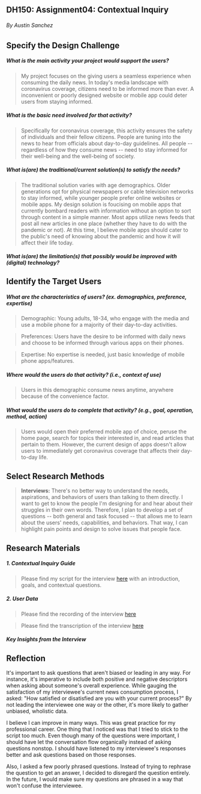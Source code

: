 ## DH150: Assignment04: Contextual Inquiry
###### By Austin Sanchez 

## Specify the Design Challenge
##### What is the main activity your project would support the users?
>My project focuses on the giving users a seamless experience when consuming the daily news. In today's media landscape with coronavirus coverage, citizens need to be informed more than ever. A inconvenient or poorly designed website or mobile app could deter users from staying informed.

##### What is the basic need involved for that activity?
>Specifically for coronavirus coverage, this activity ensures the safety of individuals and their fellow citizens. People are tuning into the news to hear from officials about day-to-day guidelines. All people -- regardless of how they consume news -- need to stay informed for their well-being and the well-being of society.

##### What is(are) the traditional/current solution(s) to satisfy the needs?
>The traditional solution varies with age demographics. Older generations opt for physical newspapers or cable television networks to stay informed, while younger people prefer online websites or mobile apps. My design solution is foucising on mobile apps that currently bombard readers with information without an option to sort through content in a simple manner. Most apps utilize news feeds that post all new articles in one place (whether they have to do with the pandemic or not). At this time, I believe mobile apps should cater to the public's need of knowing about the pandemic and how it will affect their life today.

##### What is(are) the limitation(s) that possibly would be improved with (digital) technology?
> 

## Identify the Target Users
##### What are the characteristics of users? (ex. demographics, preference, expertise) 
> Demographic: Young adults, 18-34, who engage with the media and use a mobile phone for a majority of their day-to-day activities. 

> Preferences: Users have the desire to be informed with daily news and choose to be informed through various apps on their phones.

> Expertise: No expertise is needed, just basic knowledge of mobile phone apps/features.

##### Where would the users do that activity? (i.e., context of use)
> Users in this demographic consume news anytime, anywhere because of the convenience factor.

##### What would the users do to complete that activity? (e.g., goal, operation, method, action)
> Users would open their preferred mobile app of choice, peruse the home page, search for topics their interested in, and read articles that pertain to them. However, the current design of apps doesn't allow users to immediately get coronavirus coverage that affects their day-to-day life. 

## Select Research Methods
>**Interviews:** There's no better way to understand the needs, aspirations, and behaviors of users than talking to them directly. I want to get to know the people I'm designing for and hear about their struggles in their own words. Therefore, I plan to develop a set of questions -- both general and task focused -- that allows me to learn about the users' needs, capabilities, and behaviors. That way, I can highlight pain points and design to solve issues that people face. 

## Research Materials

##### 1. Contextual Inquiry Guide
>Please find my script for the interview [here](https://docs.google.com/document/d/1wQMm47rjuEZeOHGQTD7URzJYHHj7EYIzlP_fq4wYWUQ/edit?usp=sharing) with an introduction, goals, and contextual questions.

##### 2. User Data
>Please find the recording of the interview [here](https://drive.google.com/file/d/1Nl2ckjVEAYEX07fLWHpxTiLxKJLlGC_F/view?usp=sharing)

>Please find the transcription of the interview [here](https://docs.google.com/document/d/1FW0PHLvAcdpfHYb04ZC3WkeLExmC87vTrzogW7UZEuQ/edit?usp=sharing)

##### Key Insights from the Interview


## Reflection
It's important to ask questions that aren't biased or leading in any way. For instance, it's imperative to include both positive and negative descriptors when asking about someone's overall experience. While gauging the satisfaction of my interviewee's current news consumption process, I asked: "How satisfied or disatisfied are you with your current process?" By not leading the interviewee one way or the other, it's more likely to gather unbiased, wholistic data. 

I believe I can improve in many ways. This was great practice for my professional career. One thing that I noticed was that I tried to stick to the script too much. Even though many of the questions were important, I should have let the conversation flow organically instead of asking questions nonstop. I should have listened to my interviewee's responses better and ask questions based on those responses.

Also, I asked a few poorly phrased questions. Instead of trying to rephrase the question to get an answer, I decided to disregard the question entirely. In the future, I would make sure my questions are phrased in a way that won't confuse the interviewee.
